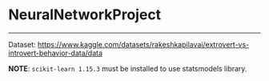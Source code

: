 # NeuralNetworkProject
---

Dataset: https://www.kaggle.com/datasets/rakeshkapilavai/extrovert-vs-introvert-behavior-data/data

**NOTE**:
`scikit-learn 1.15.3` must be installed to use statsmodels library.